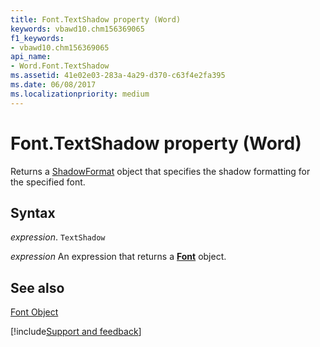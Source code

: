 ```yaml
---
title: Font.TextShadow property (Word)
keywords: vbawd10.chm156369065
f1_keywords:
- vbawd10.chm156369065
api_name:
- Word.Font.TextShadow
ms.assetid: 41e02e03-283a-4a29-d370-c63f4e2fa395
ms.date: 06/08/2017
ms.localizationpriority: medium
---
```



# Font.TextShadow property (Word)

Returns a [ShadowFormat](Word.ShadowFormat.md) object that specifies the shadow formatting for the specified font.


## Syntax

_expression_. `TextShadow`

 _expression_ An expression that returns a **[Font](Word.Font.md)** object.


## See also


[Font Object](Word.Font.md)

[!include[Support and feedback](~/includes/feedback-boilerplate.md)]